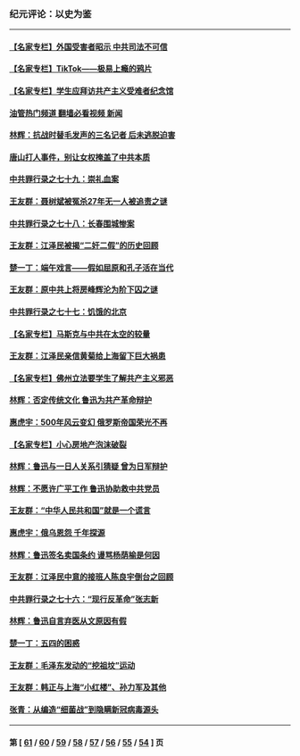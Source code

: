 ### 纪元评论：以史为鉴
---
#### [【名家专栏】外国受害者昭示 中共司法不可信](../../pages/nsc1028/n13767326.md?06280330) 
#### [【名家专栏】TikTok——极易上瘾的鸦片](../../pages/nsc1028/n13766769.md?06280330) 
#### [【名家专栏】学生应拜访共产主义受难者纪念馆](../../pages/nsc1028/n13762812.md?06280330) 
#### [油管热门频道 翻墙必看视频 新闻](ok?06280330)
#### [林辉：抗战时替毛发声的三名记者 后未逃脱迫害](../../pages/nsc1028/n13761727.md?06280330) 
#### [唐山打人事件，别让女权掩盖了中共本质](../../pages/nsc1028/n13757588.md?06280330) 
#### [中共罪行录之七十九：崇礼血案](../../pages/nsc1028/n13757521.md?06280330) 
#### [王友群：聂树斌被冤杀27年无一人被追责之谜](../../pages/nsc1028/n13757410.md?06280330) 
#### [中共罪行录之七十八：长春围城惨案](../../pages/nsc1028/n13753340.md?06280330) 
#### [王友群：江泽民被揭“二奸二假”的历史回顾](../../pages/nsc1028/n13752541.md?06280330) 
#### [楚一丁：端午戏言——假如屈原和孔子活在当代](../../pages/nsc1028/n13751814.md?06280330) 
#### [王友群：原中共上将房峰辉沦为阶下囚之谜](../../pages/nsc1028/n13746271.md?06280330) 
#### [中共罪行录之七十七：饥饿的北京](../../pages/nsc1028/n13742533.md?06280330) 
#### [【名家专栏】马斯克与中共在太空的较量](../../pages/nsc1028/n13741595.md?06280330) 
#### [王友群：江泽民亲信黄菊给上海留下巨大祸患](../../pages/nsc1028/n13738097.md?06280330) 
#### [【名家专栏】佛州立法要学生了解共产主义邪恶](../../pages/nsc1028/n13739214.md?06280330) 
#### [林辉：否定传统文化 鲁迅为共产革命辩护](../../pages/nsc1028/n13738481.md?06280330) 
#### [惠虎宇：500年风云变幻 俄罗斯帝国荣光不再](../../pages/nsc1028/n13738652.md?06280330) 
#### [【名家专栏】小心房地产泡沫破裂](../../pages/nsc1028/n13736895.md?06280330) 
#### [林辉：鲁迅与一日人关系引猜疑 曾为日军辩护](../../pages/nsc1028/n13736182.md?06280330) 
#### [林辉：不愿许广平工作 鲁迅协助救中共党员](../../pages/nsc1028/n13732075.md?06280330) 
#### [王友群：“中华人民共和国”就是一个谎言](../../pages/nsc1028/n13729052.md?06280330) 
#### [惠虎宇：俄乌恩怨 千年探源](../../pages/nsc1028/n13727306.md?06280330) 
#### [林辉：鲁迅签名卖国条约 谩骂杨荫榆是何因](../../pages/nsc1028/n13728824.md?06280330) 
#### [王友群：江泽民中意的接班人陈良宇倒台之回顾](../../pages/nsc1028/n13727137.md?06280330) 
#### [中共罪行录之七十六：“现行反革命”张志新](../../pages/nsc1028/n13726926.md?06280330) 
#### [林辉：鲁迅自言弃医从文原因有假](../../pages/nsc1028/n13727240.md?06280330) 
#### [楚一丁：五四的困惑](../../pages/nsc1028/n13725250.md?06280330) 
#### [王友群：毛泽东发动的“挖祖坟”运动](../../pages/nsc1028/n13723639.md?06280330) 
#### [王友群：韩正与上海“小红楼”、孙力军及其他](../../pages/nsc1028/n13719454.md?06280330) 
#### [张青：从编造“细菌战”到隐瞒新冠病毒源头](../../pages/nsc1028/n13713424.md?06280330) 

---
#### 第 [ [61](./61.md?06280330) / [60](./60.md?06280330) / [59](./59.md?06280330) / [58](./58.md?06280330) / [57](./57.md?06280330) / [56](./56.md?06280330) / [55](./55.md?06280330) / [54](./54.md?06280330) ] 页
